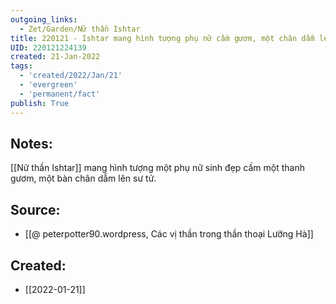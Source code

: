 ```yaml
---
outgoing_links:
  - Zet/Garden/Nữ thần Ishtar
title: 220121 - Ishtar mang hình tượng phụ nữ cầm gươm, một chân dẫm lên sư tử
UID: 220121224139
created: 21-Jan-2022
tags:
  - 'created/2022/Jan/21'
  - 'evergreen'
  - 'permanent/fact'
publish: True
---
```

## Notes:
[[Nữ thần Ishtar]] mang hình tượng một phụ nữ sinh đẹp cầm một thanh gươm, một bàn chân dẫm lên sư tử.

## Source:
- [[@ peterpotter90.wordpress, Các vị thần trong thần thoại Lưỡng Hà]]

## Created:
- [[2022-01-21]]
